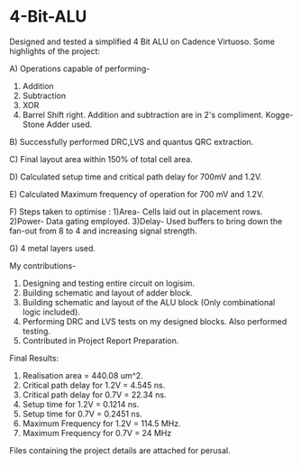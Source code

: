 # 4-Bit-ALU

Designed and tested a simplified 4 Bit ALU on Cadence Virtuoso. 
Some highlights of the project:

A) Operations capable of performing-
 1) Addition
 2) Subtraction
 3) XOR
 4) Barrel Shift right.
 Addition and subtraction are in 2's compliment. Kogge-Stone Adder used.

B) Successfully performed DRC,LVS and quantus QRC extraction.

C) Final layout area within 150% of total cell area.

D) Calculated setup time and critical path delay for 700mV and 1.2V.

E) Calculated Maximum frequency of operation for 700 mV and 1.2V.

F) Steps taken to optimise :
 1)Area- Cells laid out in placement rows.
 2)Power- Data gating employed.
 3)Delay- Used buffers to bring down the fan-out from 8 to 4 and increasing signal strength.
 
G) 4 metal layers used.

My contributions- 
1) Designing and testing entire circuit on logisim.
2) Building schematic and layout of adder block. 
3) Building schematic and layout of the ALU block (Only combinational logic included).
4) Performing DRC and LVS tests on my designed blocks. Also performed testing.
5) Contributed in Project Report Preparation.

Final Results: 

1) Realisation area = 440.08 um^2.
2) Critical path delay for 1.2V = 4.545 ns.
3) Critical path delay for 0.7V = 22.34 ns.
4) Setup time for 1.2V = 0.1214 ns.
5) Setup time for 0.7V = 0.2451 ns.
6) Maximum Frequency for 1.2V = 114.5 MHz.
7) Maximum Frequency for 0.7V = 24 MHz

Files containing the project details are attached for perusal.
